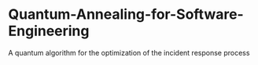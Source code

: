 # Quantum-Annealing-for-Software-Engineering
A quantum algorithm for the optimization of the  incident response process
